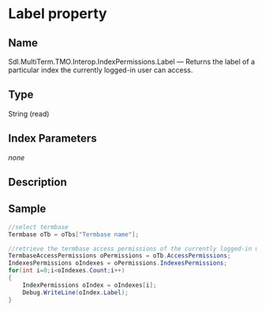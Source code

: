 # Label property

## Name

Sdl.MultiTerm.TMO.Interop.IndexPermissions.Label —          Returns the label of a particular index the currently logged-in user can access.

## Type

String
(read)

## Index Parameters
*none*

## Description

## Sample


```cs
//select termbase
Termbase oTb = oTbs["Termbase name"];

//retrieve the termbase access permissions of the currently logged-in user
TermbaseAccessPermissions oPermissions = oTb.AccessPermissions;
IndexesPermissions oIndexes = oPermissions.IndexesPermissions;
for(int i=0;i<oIndexes.Count;i++)
{
   	IndexPermissions oIndex = oIndexes[i];
   	Debug.WriteLine(oIndex.Label);
}
```